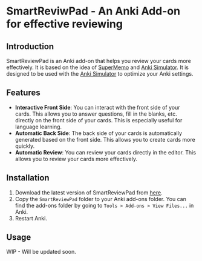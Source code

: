 # SmartReviwPad - An Anki Add-on for effective reviewing

## Introduction

SmartReviewPad is an Anki add-on that helps you review your cards more effectively. It is based on the idea of [SuperMemo](https://www.supermemo.com/en/archives1990-2015/english/ol/sm2) and [Anki Simulator](
https://pheartheceal.github.io/anki-optimizer/). It is designed to be used with the [Anki Simulator](https://pheartheceal.github.io/anki-optimizer/) to optimize your Anki settings.

## Features

- **Interactive Front Side**: You can interact with the front side of your cards. This allows you to answer questions, fill in the blanks, etc. directly on the front side of your cards. This is especially useful for language learning.
- **Automatic Back Side**: The back side of your cards is automatically generated based on the front side. This allows you to create cards more quickly.
- **Automatic Review**: You can review your cards directly in the editor. This allows you to review your cards more effectively.

## Installation

1. Download the latest version of SmartReviewPad from [here](https://github.com/Dor-sketch/Anki-SmartReviewPad.git).
2. Copy the `SmartReviewPad` folder to your Anki add-ons folder. You can find the add-ons folder by going to `Tools > Add-ons > View Files...` in Anki.
3. Restart Anki.

## Usage

WIP - Will be updated soon.
